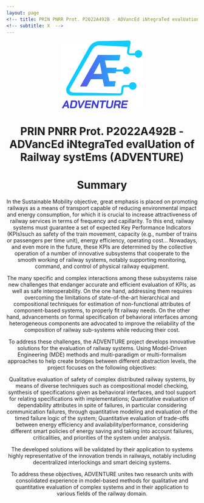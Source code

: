 ```yaml
---
layout: page
<!-- title: PRIN PNRR Prot. P2022A492B - ADVancEd iNtegraTed evalUation of Railway systEms (ADVENTURE) -->
<!-- subtitle: X  -->
---  
```

<div style="text-align: center">
<figure>
    <img src="/img/logos/adventure.png"
         alt="" style="text-align: center; width: 50%;">
    <figcaption></figcaption>
</figure>

# PRIN PNRR Prot. P2022A492B - ADVancEd iNtegraTed evalUation of Railway systEms (ADVENTURE)
# Summary 
In the Sustainable Mobility objective, great emphasis is placed on promoting railways as a means of transport capable of reducing         environmental impact and energy consumption, for which it is crucial to increase attractiveness of railway services in terms of frequency and capillarity. To this end, railway systems must guarantee a set of expected Key Performance Indicators (KPIs)such as safety of the train movement, capacity (e.g., number of trains or passengers per time unit), energy efficiency, operating cost... Nowadays, and even more in the future, these KPIs are determined by the collective operation of a number of innovative subsystems that cooperate to the smooth working of railway systems, notably supporting monitoring, command, and control of physical railway equipment.

The many specific and complex interactions among these subsystems raise new challenges that endanger accurate and efficient evaluation of KPIs, as well as safe interoperability. On the one hand, addressing them requires overcoming the limitations of state-of-the-art hierarchical and compositional techniques for estimation of non-functional attributes of component-based systems, to properly fit railway needs. On the other hand, advancements on formal specification of behavioral interfaces among heterogeneous components are advocated to improve the reliability of the composition of railway sub-systems while reducing their cost.

To address these challenges, the ADVENTURE project develops innovative solutions for the evaluation of railway systems.
Using Model-Driven Engineering (MDE) methods and multi-paradigm or multi-formalism approaches to help create bridges between different abstraction levels, the project focuses on the following objectives:

Qualitative evaluation of safety of complex distributed railway systems, by means of diverse techniques such as compositional model checking, synthesis of specifications given as behavioral interfaces, and tool support for relating specifications with implementations;</li>
Quantitative evaluation of dependability attributes in spite of failures, in particular considering communication failures, through quantitative modeling and evaluation of the timed failure logic of the system;</li>
Quantitative evaluation of trade-offs between energy efficiency and availability/performance, considering different smart policies of energy saving and taking into account failures, criticalities, and priorities of the system under analysis.

The developed solutions will be validated by their application to systems highly representative of the innovation trends in railways, notably including decentralized interlockings and smart deicing systems.

To address these objectives, ADVENTURE unites two research units with consolidated experience in model-based methods for qualitative and quantitative evaluation of complex systems and in their application to various fields of the railway domain.
</div>
